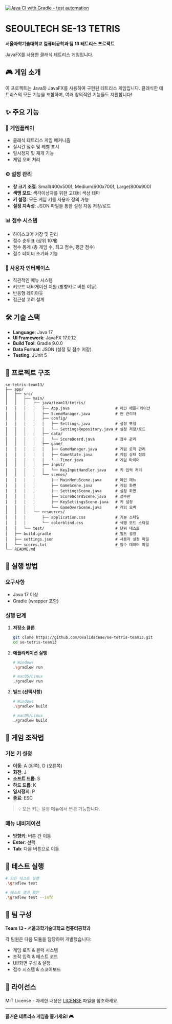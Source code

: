 [![Java CI with Gradle - test automation](https://github.com/Oxalidaceae/se-tetris-team13/actions/workflows/test.yml/badge.svg)](https://github.com/Oxalidaceae/se-tetris-team13/actions/workflows/test.yml)

# SEOULTECH SE-13 TETRIS

**서울과학기술대학교 컴퓨터공학과 팀 13 테트리스 프로젝트**

JavaFX를 사용한 클래식 테트리스 게임입니다.

## 🎮 게임 소개

이 프로젝트는 Java와 JavaFX를 사용하여 구현된 테트리스 게임입니다. 클래식한 테트리스의 모든 기능을 포함하며, 여러 창의적인 기능들도 지원합니다!

## ✨ 주요 기능

### 🎯 게임플레이

- 클래식 테트리스 게임 메커니즘
- 실시간 점수 및 레벨 표시
- 일시정지 및 재개 기능
- 게임 오버 처리

### ⚙️ 설정 관리

- **창 크기 조절**: Small(400x500), Medium(600x700), Large(800x900)
- **색맹 모드**: 색각이상자를 위한 고대비 색상 테마
- **키 설정**: 모든 게임 키를 사용자 정의 가능
- **설정 지속성**: JSON 파일을 통한 설정 자동 저장/로드

### 📊 점수 시스템

- 하이스코어 저장 및 관리
- 점수 순위표 (상위 10개)
- 점수 통계 (총 게임 수, 최고 점수, 평균 점수)
- 점수 데이터 초기화 기능

### 🎨 사용자 인터페이스

- 직관적인 메뉴 시스템
- 키보드 내비게이션 지원 (방향키로 버튼 이동)
- 반응형 레이아웃
- 접근성 고려 설계

## 🛠️ 기술 스택

- **Language**: Java 17
- **UI Framework**: JavaFX 17.0.12
- **Build Tool**: Gradle 9.0.0
- **Data Format**: JSON (설정 및 점수 저장)
- **Testing**: JUnit 5

## 📁 프로젝트 구조

```
se-tetris-team13/
├── app/
│   ├── src/
│   │   ├── main/
│   │   │   ├── java/team13/tetris/
│   │   │   │   ├── App.java                    # 메인 애플리케이션
│   │   │   │   ├── SceneManager.java           # 씬 관리자
│   │   │   │   ├── config/
│   │   │   │   │   ├── Settings.java           # 설정 모델
│   │   │   │   │   └── SettingsRepository.java # 설정 저장/로드
│   │   │   │   ├── data/
│   │   │   │   │   └── ScoreBoard.java         # 점수 관리
│   │   │   │   ├── game/
│   │   │   │   │   ├── GameManager.java        # 게임 로직 관리
│   │   │   │   │   ├── GameState.java          # 게임 상태 정의
│   │   │   │   │   └── Timer.java              # 게임 타이머
│   │   │   │   ├── input/
│   │   │   │   │   └── KeyInputHandler.java    # 키 입력 처리
│   │   │   │   └── scenes/
│   │   │   │       ├── MainMenuScene.java      # 메인 메뉴
│   │   │   │       ├── GameScene.java          # 게임 화면
│   │   │   │       ├── SettingsScene.java      # 설정 화면
│   │   │   │       ├── ScoreboardScene.java    # 점수판
│   │   │   │       ├── KeySettingsScene.java   # 키 설정
│   │   │   │       └── GameOverScene.java      # 게임 오버
│   │   │   └── resources/
│   │   │       ├── application.css             # 기본 스타일
│   │   │       └── colorblind.css              # 색맹 모드 스타일
│   │   └── test/                               # 단위 테스트
│   ├── build.gradle                            # 빌드 설정
│   ├── settings.json                           # 사용자 설정 파일
│   └── scores.txt                              # 점수 데이터 파일
└── README.md
```

## 🚀 실행 방법

### 요구사항

- Java 17 이상
- Gradle (wrapper 포함)

### 실행 단계

1. **저장소 클론**

   ```bash
   git clone https://github.com/Oxalidaceae/se-tetris-team13.git
   cd se-tetris-team13
   ```

2. **애플리케이션 실행**

   ```bash
   # Windows
   .\gradlew run

   # macOS/Linux
   ./gradlew run
   ```

3. **빌드 (선택사항)**

   ```bash
   # Windows
   .\gradlew build

   # macOS/Linux
   ./gradlew build
   ```

## 🎯 게임 조작법

### 기본 키 설정

- **이동**: A (왼쪽), D (오른쪽)
- **회전**: J
- **소프트 드롭**: S
- **하드 드롭**: K
- **일시정지**: P
- **종료**: ESC

> 💡 모든 키는 설정 메뉴에서 변경 가능합니다.

### 메뉴 내비게이션

- **방향키**: 버튼 간 이동
- **Enter**: 선택
- **Tab**: 다음 버튼으로 이동

## 🧪 테스트 실행

```bash
# 모든 테스트 실행
.\gradlew test

# 테스트 결과 확인
.\gradlew test --info
```

## 👥 팀 구성

**Team 13 - 서울과학기술대학교 컴퓨터공학과**

각 팀원은 다음 모듈을 담당하여 개발했습니다:

- 게임 로직 & 블럭 시스템
- 조작 입력 & 테스트 코드
- UI/화면 구성 & 설정
- 점수 시스템 & 스코어보드

## 📄 라이선스

MIT License - 자세한 내용은 [LICENSE](LICENSE) 파일을 참조하세요.

---

**즐거운 테트리스 게임을 즐기세요! 🎮**
